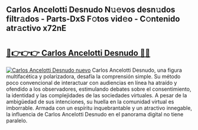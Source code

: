 ## Carlos Ancelotti Desnudo N𝚞𝚎vos desn𝚞dos filtr𝚊dos - Parts-DxS F𝚘tos vid𝚎o - C𝚘ntenido atr𝚊ctivo x72nE

# <h2><a href="http://mb7p4m.tromn.icu/?c=Carlos+Ancelotti+Desnudo">🔗👉👉👉 Carlos Ancelotti Desnudo 🔗🔗</a></h2>

[![Carlos Ancelotti Desnudo nuevo](https://i.imgur.com/pEAQMta.gif)](http://mb7p4m.tromn.icu/?c=Carlos+Ancelotti+Desnudo)
Carlos Ancelotti Desnudo, una figura multifacética y polarizadora, desafía la comprensión simple. Su método poco convencional de interactuar con audiencias en línea ha atraído y ofendido a los observadores, estimulando debates sobre el consentimiento, la identidad y las complejidades de las sociedades virtuales. A pesar de la ambigüedad de sus intenciones, su huella en la comunidad virtual es imborrable. Armada con un espíritu inquebrantable y un atractivo innegable, la influencia de Carlos Ancelotti Desnudo en el panorama digital no tiene paralelo.

